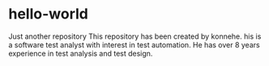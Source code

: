 # hello-world
Just another repository
This repository has been created by konnehe.
his is a software test analyst with interest in test automation.
He has over 8 years experience in test analysis and test design.
